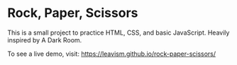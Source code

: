 # Rock, Paper, Scissors
This is a small project to practice HTML, CSS, and basic JavaScript. Heavily inspired by A Dark Room.

To see a live demo, visit:
https://leavism.github.io/rock-paper-scissors/
